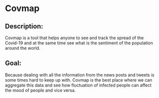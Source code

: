 # Covmap

## Description:

Covmap is a tool that helps anyone to see and track the spread of the Covid-19 and at the same time see what is the sentiment
of the population around the world.

## Goal:

Because dealing with all the information from the news posts and tweets is some times hard  to keep up with.
Covmap is the best place where we can aggregate this data and see how fluctuation of infected people can affect the 
mood of people and vice versa.